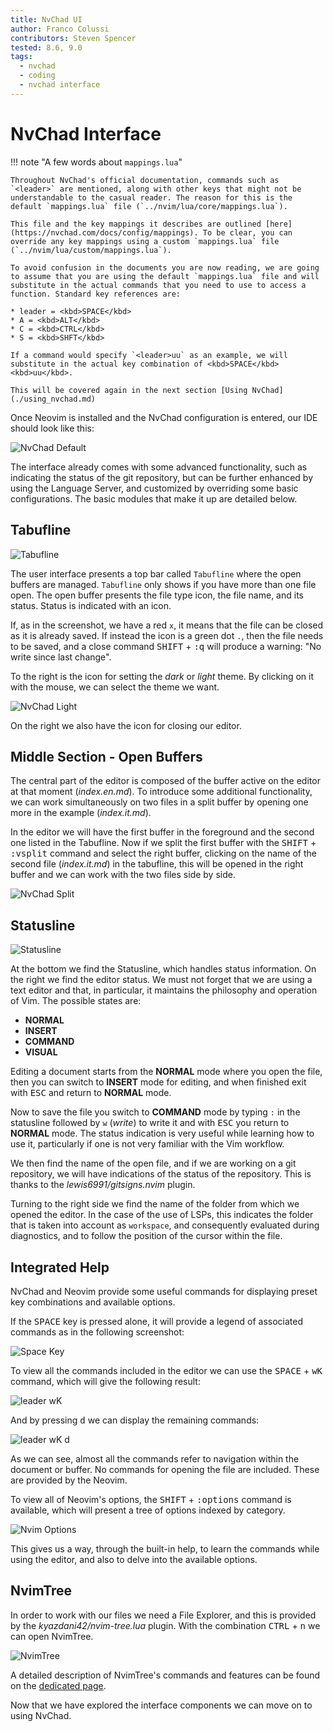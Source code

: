 ```yaml
---
title: NvChad UI
author: Franco Colussi
contributors: Steven Spencer
tested: 8.6, 9.0
tags:
  - nvchad
  - coding
  - nvchad interface
---
```


# NvChad Interface

!!! note "A few words about `mappings.lua`"

    Throughout NvChad's official documentation, commands such as `<leader>` are mentioned, along with other keys that might not be understandable to the casual reader. The reason for this is the default `mappings.lua` file (`../nvim/lua/core/mappings.lua`).

    This file and the key mappings it describes are outlined [here](https://nvchad.com/docs/config/mappings). To be clear, you can override any key mappings using a custom `mappings.lua` file (`../nvim/lua/custom/mappings.lua`).

    To avoid confusion in the documents you are now reading, we are going to assume that you are using the default `mappings.lua` file and will substitute in the actual commands that you need to use to access a function. Standard key references are:

    * leader = <kbd>SPACE</kbd>
    * A = <kbd>ALT</kbd>
    * C = <kbd>CTRL</kbd>
    * S = <kbd>SHFT</kbd>

    If a command would specify `<leader>uu` as an example, we will substitute in the actual key combination of <kbd>SPACE</kbd><kbd>uu</kbd>.

    This will be covered again in the next section [Using NvChad](./using_nvchad.md)

Once Neovim is installed and the NvChad configuration is entered, our IDE should look like this:

![NvChad Default](../images/ui_default.png)

The interface already comes with some advanced functionality, such as indicating the status of the git repository, but can be further enhanced by using the Language Server, and customized by overriding some basic configurations. The basic modules that make it up are detailed below.

## Tabufline

![Tabufline](../images/ui_tabufline.png)

The user interface presents a top bar called `Tabufline` where the open buffers are managed. `Tabufline` only shows if you have more than one file open. The open buffer presents the file type icon, the file name, and its status. Status is indicated with an icon.

If, as in the screenshot, we have a red `x`, it means that the file can be closed as it is already saved. If instead the icon is a green dot `.`, then the file needs to be saved, and a close command <kbd>SHIFT</kbd> + <kbd>:q</kbd> will produce a warning: "No write since last change".

To the right is the icon for setting the _dark_ or _light_ theme. By clicking on it with the mouse, we can select the theme we want.

![NvChad Light](../images/ui_default_light.png)

On the right we also have the icon for closing our editor.

## Middle Section - Open Buffers

The central part of the editor is composed of the buffer active on the editor at that moment (_index.en.md_). To introduce some additional functionality, we can work simultaneously on two files in a split buffer by opening one more in the example (_index.it.md_).

In the editor we will have the first buffer in the foreground and the second one listed in the Tabufline. Now if we split the first buffer with the <kbd>SHIFT</kbd> + <kbd>:vsplit</kbd> command and select the right buffer, clicking on the name of the second file (_index.it.md_) in the tabufline, this will be opened in the right buffer and we can work with the two files side by side.

![NvChad Split](../images/ui_nvchad_split.png)

## Statusline

![Statusline](../images/ui_statusline.png)

At the bottom we find the Statusline, which handles status information. On the right we find the editor status. We must not forget that we are using a text editor and that, in particular, it maintains the philosophy and operation of Vim. The possible states are:

- **NORMAL**
- **INSERT**
- **COMMAND**
- **VISUAL**

Editing a document starts from the **NORMAL** mode where you open the file, then you can switch to **INSERT** mode for editing, and when finished exit with <kbd>ESC</kbd> and return to **NORMAL** mode.

Now to save the file you switch to **COMMAND** mode by typing `:` in the statusline followed by `w` (_write_) to write it and with <kbd>ESC</kbd> you return to **NORMAL** mode. The status indication is very useful while learning how to use it, particularly if one is not very familiar with the Vim workflow.

We then find the name of the open file, and if we are working on a git repository, we will have indications of the status of the repository. This is thanks to the _lewis6991/gitsigns.nvim_ plugin.

Turning to the right side we find the name of the folder from which we opened the editor. In the case of the use of LSPs, this indicates the folder that is taken into account as `workspace`, and consequently evaluated during diagnostics, and to follow the position of the cursor within the file.

## Integrated Help

NvChad and Neovim provide some useful commands for displaying preset key combinations and available options.

If the <kbd>SPACE</kbd> key is pressed alone, it will provide a legend of associated commands as in the following screenshot:

![Space Key](../images/ui_escape_key.png)

To view all the commands included in the editor we can use the <kbd>SPACE</kbd> + <kbd>wK</kbd> command, which will give the following result:

![leader wK](../images/ui_wK_key.png)

And by pressing <kbd>d</kbd> we can display the remaining commands:

![leader wK d](../images/ui_wK_01.png)

As we can see, almost all the commands refer to navigation within the document or buffer. No commands for opening the file are included. These are provided by the Neovim.

To view all of Neovim's options, the <kbd>SHIFT</kbd> + <kbd>:options</kbd> command is available, which will present a tree of options indexed by category.

![Nvim Options](../images/nvim_options.png)

This gives us a way, through the built-in help, to learn the commands while using the editor, and also to delve into the available options.

## NvimTree

In order to work with our files we need a File Explorer, and this is provided by the _kyazdani42/nvim-tree.lua_ plugin. With the combination <kbd>CTRL</kbd> + <kbd>n</kbd> we can open NvimTree.

![NvimTree](../images/nvim_tree.png)

A detailed description of NvimTree's commands and features can be found on the [dedicated page](nvimtree.md).

Now that we have explored the interface components we can move on to using NvChad.
